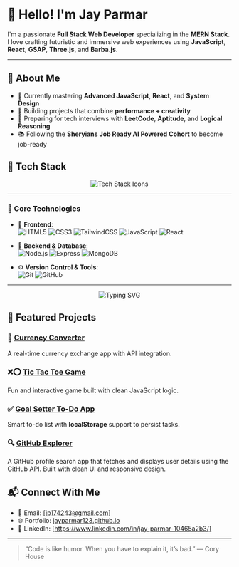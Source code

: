 # 👋 Hello! I'm Jay Parmar

I'm a passionate **Full Stack Web Developer** specializing in the **MERN Stack**.  
I love crafting futuristic and immersive web experiences using **JavaScript**, **React**, **GSAP**, **Three.js**, and **Barba.js**.

---

## 🚀 About Me

- 🌱 Currently mastering **Advanced JavaScript**, **React**, and **System Design**
- 🔭 Building projects that combine **performance + creativity**
- 💼 Preparing for tech interviews with **LeetCode**, **Aptitude**, and **Logical Reasoning**
- 📚 Following the **Sheryians Job Ready AI Powered Cohort** to become job-ready

## 🚀 Tech Stack

<p align="center">
  <img src="https://skillicons.dev/icons?i=html,css,tailwind,js,react,nodejs,mongodb,git,github" alt="Tech Stack Icons" />
</p>

---

### 🧠 Core Technologies

- 🧩 **Frontend**:  
  ![HTML5](https://img.shields.io/badge/HTML5-%23E34F26?style=for-the-badge&logo=html5&logoColor=white)
  ![CSS3](https://img.shields.io/badge/CSS3-%231572B6?style=for-the-badge&logo=css3&logoColor=white)
  ![TailwindCSS](https://img.shields.io/badge/TailwindCSS-%2338B2AC?style=for-the-badge&logo=tailwind-css&logoColor=white)
  ![JavaScript](https://img.shields.io/badge/JavaScript-%23F7DF1E?style=for-the-badge&logo=javascript&logoColor=black)
  ![React](https://img.shields.io/badge/React-%2320232A?style=for-the-badge&logo=react&logoColor=%2361DAFB)

- 🔧 **Backend & Database**:  
  ![Node.js](https://img.shields.io/badge/Node.js-%23339933?style=for-the-badge&logo=nodedotjs&logoColor=white)
  ![Express](https://img.shields.io/badge/Express.js-%23000000?style=for-the-badge&logo=express&logoColor=white)
  ![MongoDB](https://img.shields.io/badge/MongoDB-%2347A248?style=for-the-badge&logo=mongodb&logoColor=white)

- ⚙️ **Version Control & Tools**:  
  ![Git](https://img.shields.io/badge/Git-%23F05032?style=for-the-badge&logo=git&logoColor=white)
  ![GitHub](https://img.shields.io/badge/GitHub-%23181717?style=for-the-badge&logo=github&logoColor=white)

---

<p align="center">
  <img src="https://readme-typing-svg.demolab.com?font=Fira+Code&duration=3000&pause=1000&color=38BDF8&center=true&vCenter=true&multiline=true&width=600&height=80&lines=Crafting+futuristic+web+experiences+with+code+💻;Always+learning%2C+always+building+🚀" alt="Typing SVG" />
</p>


## 🧩 Featured Projects

### 💱 [Currency Converter](https://jayparmar123.github.io/Currency-converter/)
A real-time currency exchange app with API integration.

### ❌⭕ [Tic Tac Toe Game](https://jayparmar123.github.io/tic-tac-toe/)
Fun and interactive game built with clean JavaScript logic.

### ✅ [Goal Setter To-Do App](https://jayparmar123.github.io/goal-setter-todo-app/)
Smart to-do list with **localStorage** support to persist tasks.
### 🔍 [GitHub Explorer](https://jayparmar123.github.io/github-explorer/)
A GitHub profile search app that fetches and displays user details using the GitHub API. Built with clean UI and responsive design.




## 📬 Connect With Me

- 📧 Email: [jp174243@gmail.com]
- 🌐 Portfolio: [jayparmar123.github.io](https://jayparmar123.github.io)
- 💼 LinkedIn: [https://www.linkedin.com/in/jay-parmar-10465a2b3/]

---

> “Code is like humor. When you have to explain it, it’s bad.” — Cory House